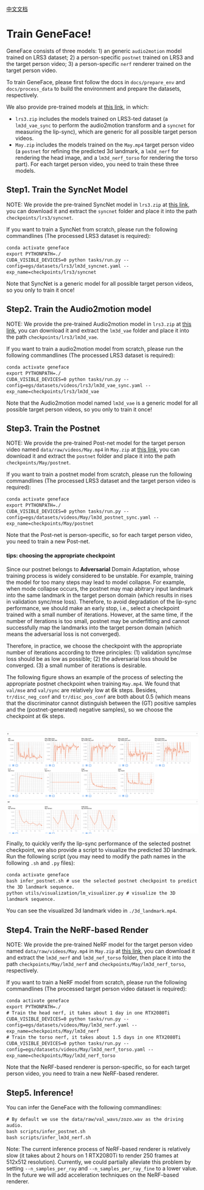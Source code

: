 [中文文档](./train_models-zh.md)

# Train GeneFace!

GeneFace consists of three models: 1) an generic `audio2motion` model trained on LRS3 dataset; 2) a person-specific `postnet` trained on LRS3 and the target person video; 3) a person-specific `nerf` renderer trained on the target person video.

To train GeneFace, please first follow the docs in `docs/prepare_env` and `docs/process_data` to build the environment and prepare the datasets, respectively.

We also provide pre-trained models at [this link](https://github.com/yerfor/GeneFace/releases/tag/v1.0.0), in which:

* `lrs3.zip` includes the models trained on LRS3-ted dataset (a `lm3d_vae_sync` to perform the audio2motion transform and a `syncnet` for measuring the lip-sync), which are generic for all possible target person videos.
* `May.zip` includes the models trained on the `May.mp4` target person video (a `postnet` for refining the predicted 3d landmark, a `lm3d_nerf` for rendering the head image, and a `lm3d_nerf_torso` for rendering the torso part). For each target person video, you need to train these three models.

## Step1. Train the SyncNet Model

NOTE: We provide the pre-trained SyncNet model in `lrs3.zip` at [this link](https://github.com/yerfor/GeneFace/releases/tag/v1.0.0), you can download it and extract the `syncnet` folder and place it into the path   `checkpoints/lrs3/syncnet`.

If you want to train a SyncNet from scratch, please run the following commandlines (The processed LRS3 dataset is required):

```
conda activate geneface
export PYTHONPATH=./
CUDA_VISIBLE_DEVICES=0 python tasks/run.py --config=egs/datasets/lrs3/lm3d_syncnet.yaml --exp_name=checkpoints/lrs3/syncnet
```

Note that SyncNet is a generic model for all possible target person videos, so you only to train it once!

## Step2. Train the Audio2motion model

NOTE: We provide the pre-trained Audio2motion model in `lrs3.zip` at [this link](https://github.com/yerfor/GeneFace/releases/tag/v1.0.0), you can download it and extract the `lm3d_vae` folder and place it into the path `checkpoints/lrs3/lm3d_vae`.

If you want to train a audio2motion model from scratch, please run the following commandlines (The processed LRS3 dataset is required):

```
conda activate geneface
export PYTHONPATH=./
CUDA_VISIBLE_DEVICES=0 python tasks/run.py --config=egs/datasets/videos/lrs3/lm3d_vae_sync.yaml --exp_name=checkpoints/lrs3/lm3d_vae
```

Note that the Audio2motion model named `lm3d_vae` is a generic model for all possible target person videos, so you only to train it once!

## Step3. Train the Postnet

NOTE: We provide the pre-trained Post-net model for the target person video named `data/raw/videos/May.mp4` in `May.zip` at [this link](https://github.com/yerfor/GeneFace/releases/tag/v1.0.0), you can download it and extract the `postnet` folder and place it into the path `checkpoints/May/postnet`.

If you want to train a postnet model from scratch, please run the following commandlines (The processed LRS3 dataset and the target person video is required):

```
conda activate geneface
export PYTHONPATH=./
CUDA_VISIBLE_DEVICES=0 python tasks/run.py --config=egs/datasets/videos/May/lm3d_postnet_sync.yaml --exp_name=checkpoints/May/postnet
```

Note that the Post-net is person-specific, so for each target person video, you need to train a new Post-net.

#### tips: choosing the appropriate checkpoint

Since our postnet belongs to **Adversarial** Domain Adaptation, whose training process is widely considered to be unstable. For example, training the model for too many steps may lead to model collapse. For example, when mode collapse occurs, the postnet may map abitrary input landmark into the same landmark in the target person domain (which results in rises in validation sync/mse loss). Therefore, to avoid degradation of the lip-sync performance, we should make an early stop, i.e., select a checkpoint trained with a small number of iterations. However, at the same time, if the number of iterations is too small, postnet may be underfitting and cannot successfully map the landmarks into the target person domain (which means the adversarial loss is not converged).

Therefore, in practice, we choose the checkpoint with the appropriate number of iterations according to three principles: (1) validation sync/mse loss should be as low as possible; (2) the adversarial loss should be converged. (3) a small number of iterations is desirable.

The following figure shows an example of the process of selecting the appropriate postnet checkpoint when training `May.mp4`. We found that `val/mse` and `val/sync` are relatively low at 6k steps. Besides, `tr/disc_neg_conf` and `tr/disc_pos_conf` are both about 0.5 (which means that the discriminator cannot distinguish between the (GT) positive samples and the (postnet-generated) negative samples), so we choose the checkpoint at 6k steps.

<p align="center">
    <br>
    <img src="../../assets/tips_to_select_postnet_ckpt.png" width="1000"/>
    <br>
</p>

Finally, to quickly verify the lip-sync performance of the selected postnet checkpoint, we also provide a script to visualize the predicted 3D landmark. Run the following script (you may need to modify the path names in the following `.sh` and `.py` files):

```
conda activate geneface
bash infer_postnet.sh # use the selected postnet checkpoint to predict the 3D landmark sequence.
python utils/visualization/lm_visualizer.py # visualize the 3D landmark sequence.
```

You can see the visualized 3d landmark video in `./3d_landmark.mp4`.

## Step4. Train the NeRF-based Render

NOTE: We provide the pre-trained NeRF model for the target person video named `data/raw/videos/May.mp4` in `May.zip` at [this link](https://github.com/yerfor/GeneFace/releases/tag/v1.0.0), you can download it and extract the `lm3d_nerf` and `lm3d_nef_torso` folder, then place it into the path `checkpoints/May/lm3d_nerf` and `checkpoints/May/lm3d_nerf_torso`, respectively.

If you want to train a NeRF model from scratch, please run the following commandlines (The processed target person video dataset is required):

```
conda activate geneface
export PYTHONPATH=./
# Train the head nerf, it takes about 1 day in one RTX2080Ti
CUDA_VISIBLE_DEVICES=0 python tasks/run.py --config=egs/datasets/videos/May/lm3d_nerf.yaml --exp_name=checkpoints/May/lm3d_nerf
# Train the torso nerf, it takes about 1.5 days in one RTX2080Ti
CUDA_VISIBLE_DEVICES=0 python tasks/run.py --config=egs/datasets/videos/May/lm3d_nerf_torso.yaml --exp_name=checkpoints/May/lm3d_nerf_torso
```

Note that the NeRF-based renderer is person-specific, so for each target person video, you need to train a new NeRF-based renderer.

## Step5. Inference!

You can infer the GeneFace with the following commandlines:

```
# By default we use the data/raw/val_wavs/zozo.wav as the driving audio.
bash scripts/infer_postnet.sh
bash scripts/infer_lm3d_nerf.sh
```

Note: The current inference process of NeRF-based renderer is relatively slow (it takes about 2 hours on 1 RTX2080Ti to render 250 frames at 512x512 resolution). Currently, we could partially alleviate this problem by setting `--n_samples_per_ray` and `--n_samples_per_ray_fine` to a lower value. In the future we will add acceleration techniques on the NeRF-based renderer.
